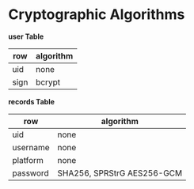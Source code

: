 # Cryptographic Algorithms

**user Table**

| row | algorithm
| --- | --- |
| uid | none |
| sign | bcrypt |

**records Table**

| row | algorithm |
| --- | --- |
| uid | none |
| username | none |
| platform | none |
| password | SHA256, SPRStrG AES256-GCM |